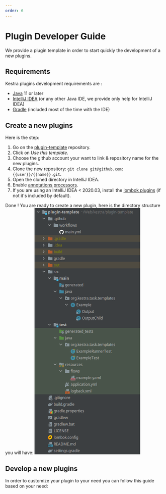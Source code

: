 ```yaml
---
order: 6
---
```

# Plugin Developer Guide


We provide a plugin template in order to start quickly the development of a new plugins.

## Requirements
Kestra plugins development requirements are :
* [Java](https://java.com) 11 or later
* [IntelliJ IDEA](https://www.jetbrains.com/idea/) (or any other Java IDE, we provide only help for IntelliJ IDEA)
* [Gradle](https://gradle.org/) (included most of the time with the IDE)


## Create a new plugins

Here is the step:

1. Go on the [plugin-template]() repository.
2. Click on *Use this template*.
3. Choose the github account your want to link & repository name for the new plugins.
4. Clone the new repository: `git clone git@github.com:{{user}}/{{name}}.git`.
5. Open the cloned directory in IntelliJ IDEA.
6. Enable [annotations processors](https://www.jetbrains.com/help/idea/annotation-processors-support.html).
7. If you are using an IntelliJ IDEA < 2020.03, install the [lombok plugins](https://plugins.jetbrains.com/plugin/6317-lombok) (if not it's included by default).


Done ! You are ready to create a new plugin, here is the directory structure you will have:
![Structure](./plugins-architecture.png)


## Develop a new plugins
In order to customize your plugin to your need you can follow this guide based on your need:

<ChildTableOfContents :max="1" />
